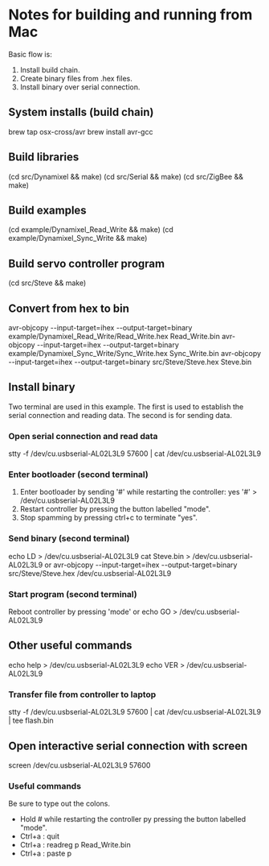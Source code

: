 # Notes for building and running from Mac
Basic flow is:
1. Install build chain.
2. Create binary files from .hex files.
3. Install binary over serial connection.

## System installs (build chain)
brew tap osx-cross/avr
brew install avr-gcc

## Build libraries
(cd src/Dynamixel && make)
(cd src/Serial && make)
(cd src/ZigBee && make)

## Build examples
(cd example/Dynamixel_Read_Write && make)
(cd example/Dynamixel_Sync_Write && make)

## Build servo controller program
(cd src/Steve && make)

## Convert from hex to bin
avr-objcopy --input-target=ihex --output-target=binary example/Dynamixel_Read_Write/Read_Write.hex Read_Write.bin
avr-objcopy --input-target=ihex --output-target=binary example/Dynamixel_Sync_Write/Sync_Write.hex Sync_Write.bin
avr-objcopy --input-target=ihex --output-target=binary src/Steve/Steve.hex Steve.bin

## Install binary
Two terminal are used in this example. The first is used to establish the serial connection and reading data. The second is for sending data.

### Open serial connection and read data
stty -f /dev/cu.usbserial-AL02L3L9 57600 | cat /dev/cu.usbserial-AL02L3L9

### Enter bootloader (second terminal)
1. Enter bootloader by sending '#' while restarting the controller:
    yes '#' > /dev/cu.usbserial-AL02L3L9
2. Restart controller by pressing the button labelled "mode".
3. Stop spamming by pressing ctrl+c to terminate "yes".

### Send binary (second terminal)
echo LD > /dev/cu.usbserial-AL02L3L9
cat Steve.bin > /dev/cu.usbserial-AL02L3L9
or
avr-objcopy --input-target=ihex --output-target=binary src/Steve/Steve.hex /dev/cu.usbserial-AL02L3L9

### Start program (second terminal)
Reboot controller by pressing 'mode' or
echo GO > /dev/cu.usbserial-AL02L3L9

## Other useful commands
echo help > /dev/cu.usbserial-AL02L3L9
echo VER > /dev/cu.usbserial-AL02L3L9

### Transfer file from controller to laptop
stty -f /dev/cu.usbserial-AL02L3L9 57600 | cat /dev/cu.usbserial-AL02L3L9 | tee flash.bin

## Open interactive serial connection with screen
screen /dev/cu.usbserial-AL02L3L9 57600

### Useful commands
Be sure to type out the colons.
- Hold # while restarting the controller py pressing the button labelled "mode".
- Ctrl+a : quit
- Ctrl+a : readreg p Read_Write.bin
- Ctrl+a : paste p
